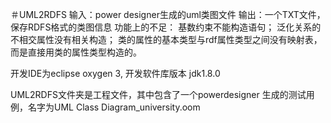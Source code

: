 ＃UML2RDFS
输入：power designer生成的uml类图文件
输出：一个TXT文件，保存RDFS格式的类图信息
功能上的不足：	基数约束不能构造语句；
		    泛化关系的不相交属性没有相关构造；
		    类的属性的基本类型与rdf属性类型之间没有映射表，而是直接用类的属性类型构造的。
   
开发IDE为eclipse oxygen 3,
	开发软件库版本 jdk1.8.0
  
  UML2RDFS文件夹是工程文件，其中包含了一个powerdesigner
	生成的测试用例，名字为UML Class Diagram_university.oom
